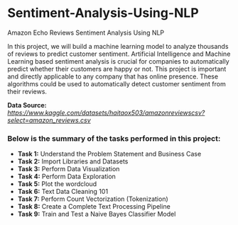 # Sentiment-Analysis-Using-NLP
Amazon Echo Reviews Sentiment Analysis Using NLP


In this project, we will build a machine learning model to analyze thousands of reviews to predict customer sentiment. Artificial Intelligence and Machine Learning based sentiment analysis is crucial for companies to automatically predict whether their customers are happy or not. This project is important and directly applicable to any company that has online presence. These algorithms could be used to automatically detect customer sentiment from their reviews.

 __Data Source:__ *https://www.kaggle.com/datasets/haitaox503/amazonreviewscsv?select=amazon_reviews.csv*

### Below is the summary of the tasks performed in this project:
- __Task 1:__ Understand the Problem Statement and Business Case
- __Task 2:__ Import Libraries and Datasets
- __Task 3:__ Perform Data Visualization
- __Task 4:__ Perform Data Exploration
- __Task 5:__ Plot the wordcloud
- __Task 6:__ Text Data Cleaning 101
- __Task 7:__ Perform Count Vectorization (Tokenization)
- __Task 8:__ Create a Complete Text Processing Pipeline
- __Task 9:__ Train and Test a Naive Bayes Classifier Model
